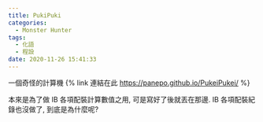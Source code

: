 ```yaml
---
title: PukiPuki
categories:
  - Monster Hunter
tags:
  - 化語
  - 程設
date: 2020-11-26 15:41:33
---
```

一個奇怪的計算機 {% link 連結在此 https://panepo.github.io/PukeiPukei/ %}

本來是為了做 IB 各項配裝計算數值之用, 可是寫好了後就丟在那邊.
IB 各項配裝紀錄也沒做了, 到底是為什麼呢?
